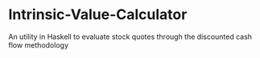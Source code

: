 # Intrinsic-Value-Calculator
An utility in Haskell to evaluate stock quotes through the discounted cash flow methodology
